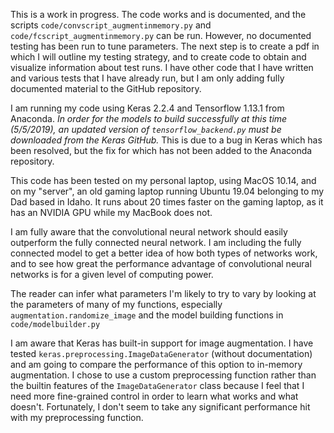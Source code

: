 This is a work in progress. The code works and is documented, and the scripts `code/convscript_augmentinmemory.py` and `code/fcscript_augmentinmemory.py` can be run. However, no documented testing has been run to tune parameters. The next step is to create a pdf in which I will outline my testing strategy, and to create code to obtain and visualize information about test runs. I have other code that I have written and various tests that I have already run, but I am only adding fully documented material to the GitHub repository.

I am running my code using Keras 2.2.4 and Tensorflow 1.13.1 from Anaconda. *In order for the models to build successfully at this time (5/5/2019), an updated version of `tensorflow_backend.py` must be downloaded from the Keras GitHub.* This is due to a bug in Keras which has been resolved, but the fix for which has not been added to the Anaconda repository.

This code has been tested on my personal laptop, using MacOS 10.14, and on my "server", an old gaming laptop running Ubuntu 19.04 belonging to my Dad based in Idaho. It runs about 20 times faster on the gaming laptop, as it has an NVIDIA GPU while my MacBook does not.

I am fully aware that the convolutional neural network should easily outperform the fully connected neural network. I am including the fully connected model to get a better idea of how both types of networks work, and to see how great the performance advantage of convolutional neural networks is for a given level of computing power.

The reader can infer what parameters I'm likely to try to vary by looking at the parameters of many of my functions, especially `augmentation.randomize_image` and the model building functions in `code/modelbuilder.py`

I am aware that Keras has built-in support for image augmentation.
I have tested `keras.preprocessing.ImageDataGenerator` (without documentation)
and am going to compare the performance of this option to in-memory augmentation.
I chose to use a custom preprocessing function rather than the builtin features
of the `ImageDataGenerator` class because I feel that I need more fine-grained
control in order to learn what works and what doesn't. Fortunately, I don't
seem to take any significant performance hit with my preprocessing function.